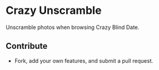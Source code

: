 Crazy Unscramble
================================

Unscramble photos when browsing Crazy Blind Date.


Contribute
-------------------------------

* Fork, add your own features, and submit a pull request.